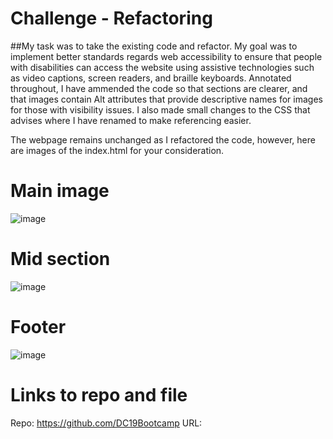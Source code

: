 # Challenge - Refactoring

##My task was to take the existing code and refactor. My goal was to implement better standards regards web accessibility to ensure that people with disabilities can access the website using assistive technologies such as video captions, screen readers, and braille keyboards. Annotated throughout, I have ammended the code so that sections are clearer, and that images contain Alt attributes that provide descriptive names for images for those with visibility issues. I also made small changes to the CSS that advises where I have renamed to make referencing easier.

The webpage remains unchanged as I refactored the code, however, here are images of the index.html for your consideration.

# Main image
![image](https://user-images.githubusercontent.com/119360569/224165559-912cb0d2-4f03-408e-a0dc-5764b60325e4.png)

# Mid section 
![image](https://user-images.githubusercontent.com/119360569/224165695-ab45701a-2911-4681-bc6f-4712364528a2.png)

# Footer
![image](https://user-images.githubusercontent.com/119360569/224165773-2b9cd1ec-67b9-40c6-affa-db3a75d2a7a1.png)

# Links to repo and file

Repo: https://github.com/DC19Bootcamp
URL: 
